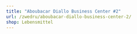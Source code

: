 ```yaml
---
title: "Aboubacar Diallo Business Center #2"
url: /zwedru/aboubacar-diallo-business-center-2/
shop: Lebensmittel
---
```

